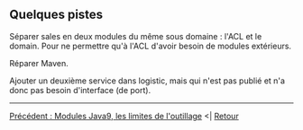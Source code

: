 ## Quelques pistes 

Séparer sales en deux modules du même sous domaine : l'ACL et le domain. Pour ne permettre qu'à l'ACL d'avoir besoin de modules extérieurs. 

Réparer Maven. 

Ajouter un deuxième service dans logistic, mais qui n'est pas publié et n'a donc pas besoin d'interface (de port).

---
[Précédent : Modules Java9, les limites de l'outillage](./boum.md)
<| [Retour](.) 

